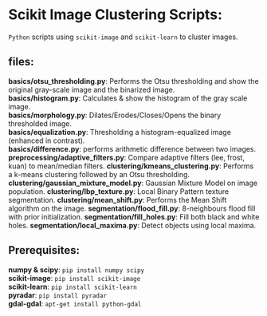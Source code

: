 # Scikit Image Clustering Scripts:
`Python` scripts using `scikit-image` and `scikit-learn` to cluster images.

## files:
**basics/otsu_thresholding.py**: Performs the Otsu thresholding and show the original gray-scale image and the binarized image.  
**basics/histogram.py**: Calculates & show the histogram of the gray scale image.  
**basics/morphology.py**: Dilates/Erodes/Closes/Opens the binary thresholded image.  
**basics/equalization.py**: Thresholding a histogram-equalized image (enhanced in contrast).  
**basics/difference.py**: performs arithmetic difference between two images.
**preprocessing/adaptive_filters.py**: Compare adaptive filters (lee, frost, kuan) to mean/median filters.
**clustering/kmeans_clustering.py**: Performs a k-means clustering followed by an Otsu thresholding.
**clustering/gaussian_mixture_model.py**: Gaussian Mixture Model on image population.
**clustering/lbp_texture.py**: Local Binary Pattern texture segmentation.
**clustering/mean_shift.py**: Performs the Mean Shift algorithm on the image.
**segmentation/flood_fill.py**: 8-neighbours flood fill with prior initialization.
**segmentation/fill_holes.py**: Fill both black and white holes.
**segmentation/local_maxima.py**: Detect objects using local maxima.

## Prerequisites:
**numpy & scipy**: `pip install numpy scipy`  
**scikit-image**: `pip install scikit-image`  
**scikit-learn**: `pip install scikit-learn`  
**pyradar**: `pip install pyradar`  
**gdal-gdal**: `apt-get install python-gdal`
